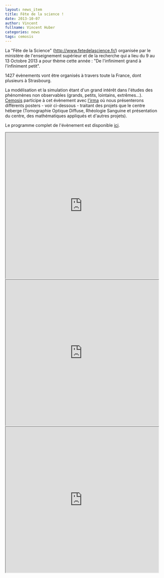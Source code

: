 ```yaml
---
layout: news_item
title: Fête de la science !
date: 2013-10-07
author: Vincent
fullname: Vincent Huber
categories: news
tags: cemosis
---
```


La "Fête de la Science" (http://www.fetedelascience.fr/) organisée par le ministère de l'enseignement supérieur et de la recherche qui a lieu du 9 au 13 Octobre 2013 a pour thème cette année : "De l'infiniment grand à l'infiniment petit".

1427 évènements vont être organisés à travers toute la France, dont plusieurs à Strasbourg.

La modélisation et la simulation étant d'un grand intérêt dans l'études des phénomènes non observables (grands, petits, lointains, extrêmes...). [Cemosis](http://www.cemosis.fr/) participe à cet évènement avec [l'irma](http://www-irma.u-strasbg.fr/) où nous présenterons différents posters - voir ci-dessous - traitant des projets que le centre héberge (Tomographie Optique Diffuse, Rhéologie Sanguine et présentation du centre, des mathématiques appliqués et d'autres projets).

Le programme complet de l'évènement est disponible [ici](http://jardin-sciences.unistra.fr/uploads/media/ProgrammeVF-optimise.pdf).

<iframe src="https://docs.google.com/file/d/0ByfksnCbIfJPeTZNNnR3NXBzNTA/preview" width="100%" height="480"></iframe>

<iframe src="https://docs.google.com/file/d/0ByfksnCbIfJPZWlNZXF3MVRIQkE/preview" width="100%" height="480"></iframe>

<iframe src="https://docs.google.com/file/d/0ByfksnCbIfJPamg5OGwyV0g1TGs/preview" width="100%" height="480"></iframe>
